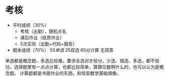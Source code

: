 # 考核

* 平时成绩（30%）
  * 考核（出勤），随机点名
  * 课后作业（纸质作业）
  * 5次实验（出勤+代码+报告）
* 期末成绩（70%）
5*5单选
2*5双选
65分计算
无简答

单选都是概念题，多选比较难，要求全选对才给分，少选、错选、多选，都不给分。选择题里有一点点计算，也都比较简单，算算位数啊什么的，也可以认为是概念题。
计算题都是书面作业的东西，和信安数学基础很像。